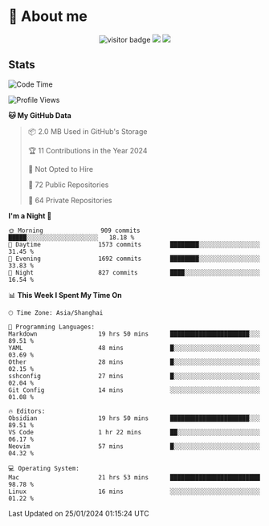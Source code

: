 <!-- ![](https://youpai.roccoshi.top/img/20200804214216.png) -->

# 🧐 About me
 
<p align="center">
<img src="https://visitor-badge.laobi.icu/badge?page_id=Lincest.Lincest&title=hits" alt="visitor badge"/>
<a href="mailto:imroccoshi@gmail.com"><img src="https://img.shields.io/badge/gmail-imroccoshi%40gmail.com-red"></a>
<a href="https://blog.roccoshi.top"><img src="https://img.shields.io/badge/blog-roccoshi-green"></a>
</p>

## Stats

<!--START_SECTION:waka-->
![Code Time](http://img.shields.io/badge/Code%20Time-950%20hrs%2022%20mins-blue)

![Profile Views](http://img.shields.io/badge/Profile%20Views-3-blue)

**🐱 My GitHub Data** 

> 📦 2.0 MB Used in GitHub's Storage 
 > 
> 🏆 11 Contributions in the Year 2024
 > 
> 🚫 Not Opted to Hire
 > 
> 📜 72 Public Repositories 
 > 
> 🔑 64 Private Repositories 
 > 
**I'm a Night 🦉** 

```text
🌞 Morning                909 commits         █████░░░░░░░░░░░░░░░░░░░░   18.18 % 
🌆 Daytime                1573 commits        ████████░░░░░░░░░░░░░░░░░   31.45 % 
🌃 Evening                1692 commits        ████████░░░░░░░░░░░░░░░░░   33.83 % 
🌙 Night                  827 commits         ████░░░░░░░░░░░░░░░░░░░░░   16.54 % 
```


📊 **This Week I Spent My Time On** 

```text
🕑︎ Time Zone: Asia/Shanghai

💬 Programming Languages: 
Markdown                 19 hrs 50 mins      ██████████████████████░░░   89.51 % 
YAML                     48 mins             █░░░░░░░░░░░░░░░░░░░░░░░░   03.69 % 
Other                    28 mins             █░░░░░░░░░░░░░░░░░░░░░░░░   02.15 % 
sshconfig                27 mins             █░░░░░░░░░░░░░░░░░░░░░░░░   02.04 % 
Git Config               14 mins             ░░░░░░░░░░░░░░░░░░░░░░░░░   01.08 % 

🔥 Editors: 
Obsidian                 19 hrs 50 mins      ██████████████████████░░░   89.51 % 
VS Code                  1 hr 22 mins        ██░░░░░░░░░░░░░░░░░░░░░░░   06.17 % 
Neovim                   57 mins             █░░░░░░░░░░░░░░░░░░░░░░░░   04.32 % 

💻 Operating System: 
Mac                      21 hrs 53 mins      █████████████████████████   98.78 % 
Linux                    16 mins             ░░░░░░░░░░░░░░░░░░░░░░░░░   01.22 % 
```


 Last Updated on 25/01/2024 01:15:24 UTC
<!--END_SECTION:waka-->


